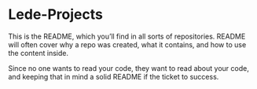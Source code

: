 # Lede-Projects

This is the README, which you’ll find in all sorts of repositories. README will often cover why a repo was created, what it contains, and how to use the content inside.

Since no one wants to read your code, they want to read about your code, and keeping that in mind a solid README if the ticket to success.
